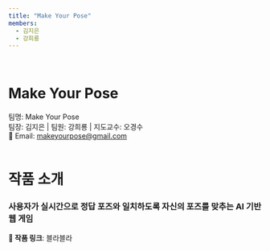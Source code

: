 ```yaml
---
title: "Make Your Pose"
members:
  - 김지은
  - 강희룡
---
```

<br>

# Make Your Pose
팀명: Make Your Pose <br>
팀장: 김지은 | 팀원: 강희룡 | 지도교수: 오경수<br>
📧 Email: makeyourpose@gmail.com
<br><br>

# 작품 소개
### 사용자가 실시간으로 정답 포즈와 일치하도록 자신의 포즈를 맞추는 AI 기반 웹 게임<br>
<b>🔗 작품 링크</b>: 블라블라
<br><br>
